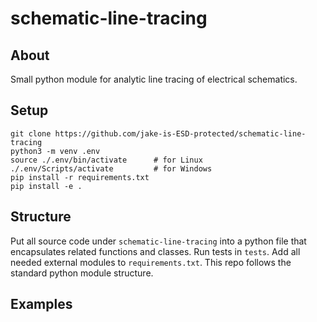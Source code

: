 # schematic-line-tracing

## About
Small python module for analytic line tracing of electrical schematics.

## Setup
```
git clone https://github.com/jake-is-ESD-protected/schematic-line-tracing
python3 -m venv .env
source ./.env/bin/activate      # for Linux
./.env/Scripts/activate         # for Windows
pip install -r requirements.txt
pip install -e .
```

## Structure
Put all source code under `schematic-line-tracing` into a python file that encapsulates related functions and classes. Run tests in `tests`. Add all needed external modules to `requirements.txt`. This repo follows the standard python module structure.

## Examples

